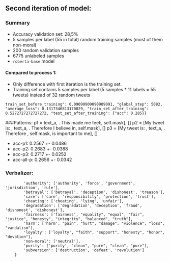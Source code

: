 ## Second iteration of model:
### Summary
- Accuracy validation set: 28,5%
- 5 samples per label (55 in total) random training samples (most of them non-moral)
- 200 random validation samples
- 6775 unlabeled samples
- ```roberta-base``` model

#### Compared to process 1:
- Only difference with first iteration is the training set.
- Training set contains 5 samples per label (5 samples * 11 labels = 55 tweets) instead of 32 random tweets

```train_set_before_training": 0.09090909090909091, "global_step": 5082, "average_loss": 0.1317346813170029, "train_set_after_training": 0.5272727272727272, "test_set_after_training": {"acc": 0.285}}```

###Patterns:
    p1 = text_a, . This made me feel:, self.mask], []
    p2 = [My tweet is: , text_a, . Therefore I believe in, self.mask], []
    p3 = [My tweet is: , text_a, . Therefore , self.mask, is important to me], []

- acc-p1: 0.2567 +- 0.0486
- acc-p2: 0.2683 +- 0.0388
- acc-p3: 0.2717 +- 0.0252
- acc-all-p: 0.2656 +- 0.0342

### Verbalizer:
```    VERBALIZER = {
        'authority': ['authority', 'force', 'government', 'jurisdiction', 'rule'],
        'betrayal': ['betrayal', 'deception', 'dishonest', 'treason'],
        'care': ['care', 'responsibility', 'protection', 'trust'],
        'cheating': ['cheating', 'lying', 'unfair'],
        'degradation': ['degradation', 'deception', 'fraud', 'dishonest', 'dishonest'],
        'fairness': ['fairness', "equality", "equal", "fair", "justice", "honesty", "integrity", "balanced", "truth"],
        'harm': ['harm', "pain", "hurt", "damage", "violence", "loss", "vandalism"],
        'loyalty': ['loyalty', "faith", "support", "honesty", "honor", "devotion"],
        'non-moral': ['neutral'],
        'purity': ['purity', "clean", "pure", "clean", "pure"],
        'subversion': ['destruction', 'defeat', 'revolution']
    }
```
